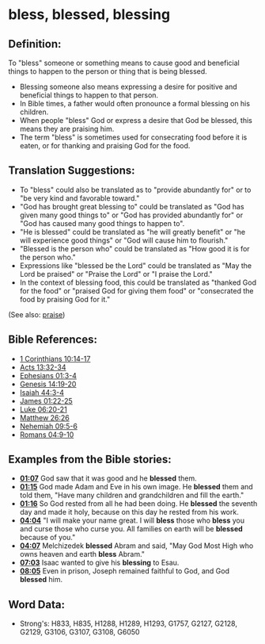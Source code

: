 # bless, blessed, blessing #

## Definition: ##

To "bless" someone or something means to cause good and beneficial things to happen to the person or thing that is being blessed.

* Blessing someone also means expressing a desire for positive and beneficial things to happen to that person.
* In Bible times, a father would often pronounce a formal blessing on his children.
* When people "bless" God or express a desire that God be blessed, this means they are praising him.
* The term "bless" is sometimes used for consecrating food before it is eaten, or for thanking and praising God for the food.


## Translation Suggestions: ##

* To "bless" could also be translated as to "provide abundantly for" or to "be very kind and favorable toward."
* "God has brought great blessing to" could be translated as "God has given many good things to" or "God has provided abundantly for" or "God has caused many good things to happen to".
* "He is blessed" could be translated as "he will greatly benefit" or "he will experience good things" or "God will cause him to flourish."
* "Blessed is the person who" could be translated as "How good it is for the person who."
* Expressions like "blessed be the Lord" could be translated as "May the Lord be praised" or "Praise the Lord" or "I praise the Lord."
* In the context of blessing food, this could be translated as "thanked God for the food" or "praised God for giving them food" or "consecrated the food by praising God for it."

(See also: [praise](../other/praise.md))

## Bible References: ##

* [1 Corinthians 10:14-17](rc://en/tn/help/1co/10/14)
* [Acts 13:32-34](rc://en/tn/help/act/13/32)
* [Ephesians 01:3-4](rc://en/tn/help/eph/01/03)
* [Genesis 14:19-20](rc://en/tn/help/gen/14/19)
* [Isaiah 44:3-4](rc://en/tn/help/isa/44/03)
* [James 01:22-25](rc://en/tn/help/jas/01/22)
* [Luke 06:20-21](rc://en/tn/help/luk/06/20)
* [Matthew 26:26](rc://en/tn/help/mat/26/26)
* [Nehemiah 09:5-6](rc://en/tn/help/neh/09/05)
* [Romans 04:9-10](rc://en/tn/help/rom/04/09)

## Examples from the Bible stories: ##

* __[01:07](rc://en/tn/help/obs/01/07)__ God saw that it was good and he __blessed__  them.
* __[01:15](rc://en/tn/help/obs/01/15)__ God made Adam and Eve in his own image. He __blessed__  them and told them, "Have many children and grandchildren and fill the earth."
* __[01:16](rc://en/tn/help/obs/01/16)__ So God rested from all he had been doing. He __blessed__  the seventh day and made it holy, because on this day he rested from his work.
* __[04:04](rc://en/tn/help/obs/04/04)__ "I will make your name great. I will __bless__  those who __bless__  you and curse those who curse you. All families on earth will be __blessed__  because of you."
* __[04:07](rc://en/tn/help/obs/04/07)__ Melchizedek __blessed__  Abram and said, "May God Most High who owns heaven and earth __bless__  Abram."
* __[07:03](rc://en/tn/help/obs/07/03)__ Isaac wanted to give his __blessing__  to Esau.
* __[08:05](rc://en/tn/help/obs/08/05)__ Even in prison, Joseph remained faithful to God, and God __blessed__  him.

## Word Data: ##

* Strong's: H833, H835, H1288, H1289, H1293, G1757, G2127, G2128, G2129, G3106, G3107, G3108, G6050
